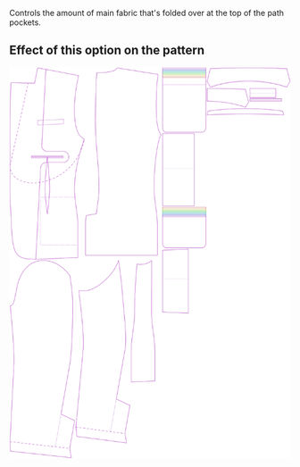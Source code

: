 Controls the amount of main fabric that's folded over at the top of the path pockets.

## Effect of this option on the pattern

![This image shows the effect of this option by superimposing several variants that have a different value for this option](jaeger_pocketfoldover_sample.svg "Effect of this option on the pattern")
